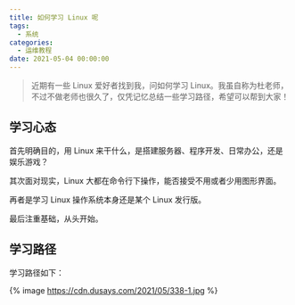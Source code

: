 ```yaml
---
title: 如何学习 Linux 呢
tags:
  - 系统
categories:
  - 运维教程
date: 2021-05-04 00:00:00
---
```


> 近期有一些 Linux 爱好者找到我，问如何学习 Linux。我虽自称为杜老师，不过不做老师也很久了，仅凭记忆总结一些学习路径，希望可以帮到大家！

<!-- more -->

## 学习心态

首先明确目的，用 Linux 来干什么，是搭建服务器、程序开发、日常办公，还是娱乐游戏？

其次面对现实，Linux 大都在命令行下操作，能否接受不用或者少用图形界面。

再者是学习 Linux 操作系统本身还是某个 Linux 发行版。

最后注重基础，从头开始。

## 学习路径

学习路径如下：

{% image https://cdn.dusays.com/2021/05/338-1.jpg %}
